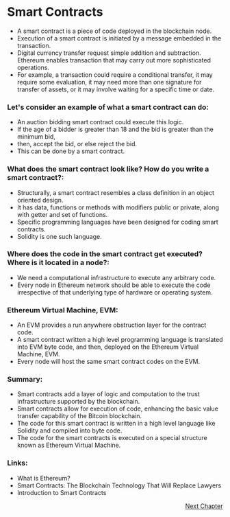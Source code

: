 # Smart Contracts

- A smart contract is a piece of code deployed in the blockchain node. 
- Execution of a smart contract is initiated by a message embedded in the transaction. 
- Digital currency transfer request simple addition and subtraction. Ethereum enables transaction that may carry out more sophisticated operations. 
- For example, a transaction could require a conditional transfer, it may require some evaluation, it may need more than one signature for transfer of assets, or it may involve waiting for a specific time or date. 

### Let's consider an example of what a smart contract can do: 

- An auction bidding smart contract could execute this logic. 
- If the age of a bidder is greater than 18 and the bid is greater than the minimum bid, 
- then, accept the bid, or else reject the bid. 
- This can be done by a smart contract. 
	
### What does the smart contract look like? How do you write a smart contract?:

- Structurally, a smart contract resembles a class definition in an object oriented design. 
- It has data, functions or methods with modifiers public or private, along with getter and set of functions. 
- Specific programming languages have been designed for coding smart contracts. 
- Solidity is one such language. 
	
### Where does the code in the smart contract get executed? Where is it located in a node?:

- We need a computational infrastructure to execute any arbitrary code. 
- Every node in Ethereum network should be able to execute the code irrespective of that underlying type of hardware or operating system. 

### Ethereum Virtual Machine, EVM:

- An EVM provides a run anywhere obstruction layer for the contract code. 
- A smart contract written a high level programming language is translated into EVM byte code, and then, deployed on the Ethereum Virtual Machine, EVM. 
- Every node will host the same smart contract codes on the EVM. 

### Summary:

- Smart contracts add a layer of logic and computation to the trust infrastructure supported by the blockchain. 
- Smart contracts allow for execution of code, enhancing the basic value transfer capability of the Bitcoin blockchain. 
- The code for this smart contract is written in a high level language like Solidity and compiled into byte code. 
- The code for the smart contracts is executed on a special structure known as Ethereum Virtual Machine.

### Links:
- What is Ethereum?
- Smart Contracts: The Blockchain Technology That Will Replace Lawyers
- Introduction to Smart Contracts

<p align="right">
   <a href=“./1.2.2 Ethereum Structure.md”>Next Chapter</a>
</p>
